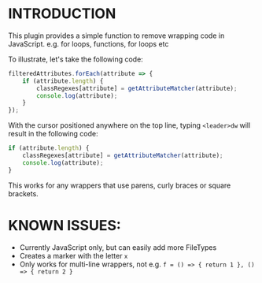 # INTRODUCTION

This plugin provides a simple function to remove wrapping code in JavaScript.
e.g. for loops, functions, for loops etc

To illustrate, let's take the following code:

```js
filteredAttributes.forEach(attribute => {
    if (attribute.length) {
        classRegexes[attribute] = getAttributeMatcher(attribute);
        console.log(attribute);
    }
});
```

With the cursor positioned anywhere on the top line, typing `<leader>dw` will
result in the following code:

```js
if (attribute.length) {
    classRegexes[attribute] = getAttributeMatcher(attribute);
    console.log(attribute);
}
```

This works for any wrappers that use parens, curly braces or square brackets.

# KNOWN ISSUES:

*   Currently JavaScript only, but can easily add more FileTypes
*   Creates a marker with the letter `x`
*   Only works for multi-line wrappers, not e.g. `f = () => { return 1 }, () => { return 2 }`

